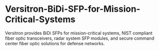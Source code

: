 # Versitron-BiDi-SFP-for-Mission-Critical-Systems
Versitron provides BiDi SFPs for mission-critical systems, NIST compliant fiber optic transceivers, radar system SFP modules, and secure command center fiber optic solutions for defense networks.
